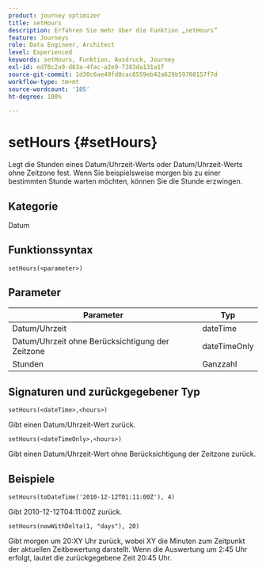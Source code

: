 ```yaml
---
product: journey optimizer
title: setHours
description: Erfahren Sie mehr über die Funktion „setHours“
feature: Journeys
role: Data Engineer, Architect
level: Experienced
keywords: setHours, Funktion, Ausdruck, Journey
exl-id: ed78c2a9-d83a-4fac-a2e9-7383da131a1f
source-git-commit: 1d30c6ae49fd0cac0559eb42a629b59708157f7d
workflow-type: tm+mt
source-wordcount: '105'
ht-degree: 100%

---
```


# setHours {#setHours}

Legt die Stunden eines Datum/Uhrzeit-Werts oder Datum/Uhrzeit-Werts ohne Zeitzone fest. Wenn Sie beispielsweise morgen bis zu einer bestimmten Stunde warten möchten, können Sie die Stunde erzwingen.

## Kategorie

Datum

## Funktionssyntax

`setHours(<parameter>)`

## Parameter

| Parameter | Typ |
|--- |--- |
| Datum/Uhrzeit | dateTime |
| Datum/Uhrzeit ohne Berücksichtigung der Zeitzone | dateTimeOnly |
| Stunden | Ganzzahl |

## Signaturen und zurückgegebener Typ

`setHours(<dateTime>,<hours>)`

Gibt einen Datum/Uhrzeit-Wert zurück.

`setHours(<dateTimeOnly>,<hours>)`

Gibt einen Datum/Uhrzeit-Wert ohne Berücksichtigung der Zeitzone zurück.

## Beispiele

`setHours(toDateTime('2010-12-12T01:11:00Z'), 4)`

Gibt 2010-12-12T04:11:00Z zurück.

`setHours(nowWithDelta(1, "days"), 20)`

Gibt morgen um 20:XY Uhr zurück, wobei XY die Minuten zum Zeitpunkt der aktuellen Zeitbewertung darstellt. Wenn die Auswertung um 2:45 Uhr erfolgt, lautet die zurückgegebene Zeit 20:45 Uhr.
